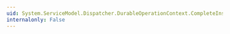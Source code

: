 ```yaml
---
uid: System.ServiceModel.Dispatcher.DurableOperationContext.CompleteInstance
internalonly: False
---
```


